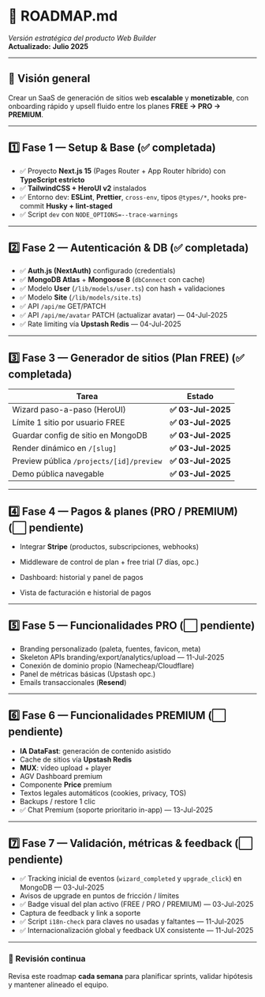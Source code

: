 # 🚦 ROADMAP.md

_Versión estratégica del producto Web Builder_  
**Actualizado:** **Julio 2025**

---

## 🎯 Visión general

Crear un SaaS de generación de sitios web **escalable** y **monetizable**, con onboarding rápido y upsell fluido entre los planes **FREE → PRO → PREMIUM**.

---

## 1️⃣ Fase 1 — Setup & Base (✅ completada)

- ✅ Proyecto **Next.js 15** (Pages Router + App Router híbrido) con **TypeScript estricto**
- ✅ **TailwindCSS + HeroUI v2** instalados
- ✅ Entorno dev: **ESLint**, **Prettier**, `cross-env`, tipos `@types/*`, hooks pre-commit **Husky + lint-staged**
- ✅ Script `dev` con `NODE_OPTIONS=--trace-warnings`

---

## 2️⃣ Fase 2 — Autenticación & DB (✅ completada)

- ✅ **Auth.js (NextAuth)** configurado (credentials)
- ✅ **MongoDB Atlas** + **Mongoose 8** (`dbConnect` con cache)
- ✅ Modelo **User** (`/lib/models/user.ts`) con hash + validaciones
- ✅ Modelo **Site** (`/lib/models/site.ts`)
- ✅ API `/api/me` GET/PATCH
- ✅ API `/api/me/avatar` PATCH (actualizar avatar) — 04-Jul-2025
- ✅ Rate limiting vía **Upstash Redis** — 04-Jul-2025

---

## 3️⃣ Fase 3 — Generador de sitios (Plan FREE) (✅ completada)

| Tarea                                    | Estado             |
| ---------------------------------------- | ------------------ |
| Wizard paso-a-paso (HeroUI)              | **✅ 03-Jul-2025** |
| Límite 1 sitio por usuario FREE          | **✅ 03-Jul-2025** |
| Guardar config de sitio en MongoDB       | **✅ 03-Jul-2025** |
| Render dinámico en `/[slug]`             | **✅ 03-Jul-2025** |
| Preview pública `/projects/[id]/preview` | **✅ 03-Jul-2025** |
| Demo pública navegable                   | **✅ 03-Jul-2025** |

---

## 4️⃣ Fase 4 — Pagos & planes (PRO / PREMIUM) (⬜ pendiente)

- Integrar **Stripe** (productos, subscripciones, webhooks)
- Middleware de control de plan + free trial (7 días, opc.)
- Dashboard: historial y panel de pagos

- Vista de facturación e historial de pagos

---

## 5️⃣ Fase 5 — Funcionalidades PRO (⬜ pendiente)

- Branding personalizado (paleta, fuentes, favicon, meta)
- Skeleton APIs branding/export/analytics/upload — 11-Jul-2025
- Conexión de dominio propio (Namecheap/Cloudflare)
- Panel de métricas básicas (Upstash opc.)
- Emails transaccionales (**Resend**)

---

## 6️⃣ Fase 6 — Funcionalidades PREMIUM (⬜ pendiente)

- **IA DataFast**: generación de contenido asistido
- Cache de sitios vía **Upstash Redis**
- **MUX**: vídeo upload + player
- AGV Dashboard premium
- Componente **Price** premium
- Textos legales automáticos (cookies, privacy, TOS)
- Backups / restore 1 clic
- ✅ Chat Premium (soporte prioritario in-app) — 13-Jul-2025

---

## 7️⃣ Fase 7 — Validación, métricas & feedback (⬜ pendiente)

- ✅ Tracking inicial de eventos (`wizard_completed` y `upgrade_click`) en MongoDB — 03-Jul-2025
- Avisos de upgrade en puntos de fricción / límites
- ✅ Badge visual del plan activo (FREE / PRO / PREMIUM) — 03-Jul-2025
- Captura de feedback y link a soporte
- ✅ Script `i18n-check` para claves no usadas y faltantes — 11-Jul-2025
- ✅ Internacionalización global y feedback UX consistente — 11-Jul-2025

---

### 🔄 Revisión continua

Revisa este roadmap **cada semana** para planificar sprints, validar hipótesis y mantener alineado el equipo.
